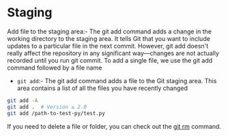 # Staging

Add file to the staging area:- The git add command adds a change in the working directory to the staging area. It tells Git that you want to include updates to a particular file in the next commit. However, git add doesn't really affect the repository in any significant way—changes are not actually recorded until you run git commit.
To add a single file, we use the git add command followed by a file name

- `git add`:- The git add command adds a file to the Git staging area. This area contains a list of all the files you have recently changed

```bash
git add -A
git add .  # Version ≥ 2.0
git add /path-to-test-py/test.py
```

If you need to delete a file or folder, you can check out the [git rm](https://www.git-tower.com/learn/git/commands/git-rm) command.
